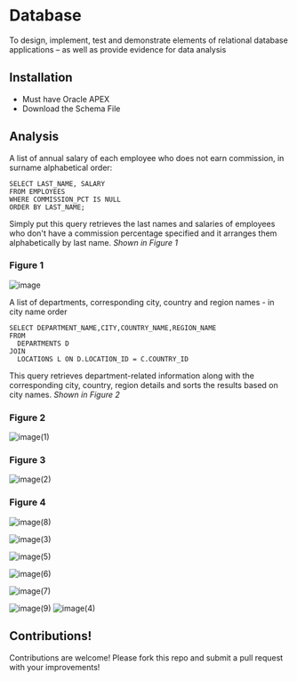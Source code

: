 # Database 

To design, implement, test and demonstrate elements of relational database applications – as well as provide evidence for data analysis

## Installation
- Must have Oracle APEX
- Download the Schema File

## Analysis
A list of annual salary of each employee who does not earn commission, in surname alphabetical order:

```
SELECT LAST_NAME, SALARY 
FROM EMPLOYEES
WHERE COMMISSION_PCT IS NULL
ORDER BY LAST_NAME;

```
Simply put this query retrieves the last names and salaries of employees who don't have a commission percentage specified and it arranges them alphabetically by last name.
*Shown in Figure 1*

### Figure 1
![image](https://github.com/user-attachments/assets/57a50a05-d486-4e67-929c-5ef0c0b9150e)

A list of departments, corresponding city, country and region names - in city name order

```
SELECT DEPARTMENT_NAME,CITY,COUNTRY_NAME,REGION_NAME
FROM
  DEPARTMENTS D
JOIN
  LOCATIONS L ON D.LOCATION_ID = C.COUNTRY_ID

```
This query retrieves department-related information along with the corresponding city, country, region details and sorts the results based on city names.
*Shown in Figure 2*

### Figure 2
![image(1)](https://github.com/user-attachments/assets/84b7f3b6-cbcd-47e9-8655-e65123416529)

### Figure 3
![image(2)](https://github.com/user-attachments/assets/c8278127-17f4-47c6-ab5b-a663a9d78d29)

### Figure 4
![image(8)](https://github.com/user-attachments/assets/d504e519-33ef-4ebf-af30-da2cc5e4f936)


![image(3)](https://github.com/user-attachments/assets/e730e1c0-b896-4a5c-be48-977bccc47bb9)


![image(5)](https://github.com/user-attachments/assets/a07b137b-39a3-4d33-8c95-f28d0058ea1c)


![image(6)](https://github.com/user-attachments/assets/a691b190-7355-4e8e-9fcf-34aa4e278879)


![image(7)](https://github.com/user-attachments/assets/6a6be1f3-5308-4d3a-ae11-ee51be3ad66a)

![image(9)](https://github.com/user-attachments/assets/7436edb6-08e3-4970-9ed2-329e57913f05)
![image(4)](https://github.com/user-attachments/assets/718ecb0d-4b2d-46ae-af29-46ddd22b27e1)


## Contributions!

Contributions are welcome! 
Please fork this repo and submit a pull request with your improvements!
